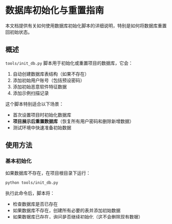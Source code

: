 # 数据库初始化与重置指南

本文档提供有关如何使用数据库初始化脚本的详细说明，特别是如何将数据库重置回初始状态。

## 概述

`tools/init_db.py` 脚本用于初始化或重置项目的数据库，它会：

1. 自动创建数据库表结构（如果不存在）
2. 添加初始用户账号（包括预设密码）
3. 添加初始恶意软件特征数据
4. 添加示例扫描记录

这个脚本特别适合以下场景：
- 首次设置项目时初始化数据库
- **项目展示后重置数据库**（恢复所有用户密码和删除新增数据）
- 测试环境中快速准备初始数据

## 使用方法

### 基本初始化

如果数据库不存在，在项目根目录下运行：

```bash
python tools/init_db.py
```

执行此命令后，脚本将：
- 检查数据库是否已存在
- 如果数据库不存在，创建所有必要的表并添加初始数据
- 如果数据库已存在，询问是否继续初始化（这不会删除现有数据）

### 完全重置数据库

**重要功能：** 在项目展示结束后，当数据库中可能有用户添加/修改过的数据，可以使用此选项重置到原始状态。

使用 `--force` 选项可以完全重置数据库到初始状态：

```bash
python tools/init_db.py --force
```

此命令将：
- 删除数据库中的所有现有表和数据
- 重新创建表结构
- 重新添加所有初始数据
- 恢复所有原始用户密码

**适用场景：**
- 项目演示后需要重置为原始状态
- 某些用户修改了密码后需要恢复
- 数据库中添加了过多测试数据需要清理
- 准备下一轮展示或演示前的环境重置

## 初始数据内容

重置后的数据库将包含以下初始数据：

### 1. 用户账号

将重置为以下两个默认用户账号：

| 用户名 | 密码 | 邮箱 | 角色 |
|-------|------|------|------|
| admin | admin | admin@example.com | 管理员 |
| testuser | test123 | test@example.com | 普通用户 |

### 2. 恶意软件特征

包含5条初始恶意软件特征，包括：
- Trojan类型 (高危)
- Ransomware类型 (严重)
- Spyware类型 (中危)
- Adware类型 (低危)
- Worm类型 (中危)

### 3. 扫描记录

包含两条示例扫描记录：
- 一条安全文件的扫描记录（归属于admin用户）
- 一条恶意文件的扫描记录（归属于testuser用户）

## 数据库位置

默认情况下，数据库文件位于项目的 `data/malware_detection.db` 路径下。

## 常见问题与解决办法

### 1. 忘记管理员密码

如果在项目展示过程中管理员密码被修改且无法登录，可以使用以下命令重置：

```bash
python tools/init_db.py --force
```

执行后，admin用户的密码将恢复为"admin"。

### 2. 数据库出现异常

如果数据库出现异常状态或数据损坏，可以使用强制重置功能恢复：

```bash
# 先删除数据库文件
rm data/malware_detection.db*
# 然后重新初始化
python tools/init_db.py
```

### 3. 其他故障排除

如果在运行脚本时遇到问题：

1. 确保已安装所有依赖：
   ```bash
   pip install -r requirements.txt
   ```

2. 确保在项目根目录下运行该脚本

3. 检查日志输出以获取详细的错误信息 